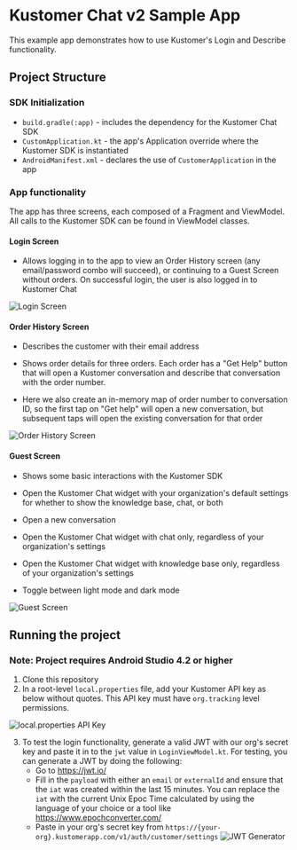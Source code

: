 # Kustomer Chat v2 Sample App

This example app demonstrates how to use Kustomer's Login and Describe functionality.

## Project Structure

### SDK Initialization
- `build.gradle(:app)` - includes the dependency for the Kustomer Chat SDK
- `CustomApplication.kt` - the app's Application override where the Kustomer SDK is instantiated
- `AndroidManifest.xml` - declares the use of `CustomerApplication` in the app

### App functionality

The app has three screens, each composed of a Fragment and ViewModel. All calls to the Kustomer
SDK can be found in ViewModel classes.

#### Login Screen
- Allows logging in to the app to view an Order History screen (any email/password combo will succeed),
or continuing to a Guest Screen without orders. On successful login, the user is also logged in to Kustomer Chat

![Login Screen](./screenshots/login_screen.png?raw=true "Login Screen")


#### Order History Screen
- Describes the customer with their email address

- Shows order details for three orders. Each order has a "Get Help" button that will
open a Kustomer conversation and describe that conversation with the order number.

- Here we also create an in-memory map of order number to conversation ID, so the first tap on "Get help"
will open a new conversation, but subsequent taps will open the existing conversation for that order

![Order History Screen](./screenshots/order_history_screen.png?raw=true "Order History Screen")

#### Guest Screen
- Shows some basic interactions with the Kustomer SDK
- Open the Kustomer Chat widget with your organization's default settings for whether to show the
knowledge base, chat, or both

- Open a new conversation

- Open the Kustomer Chat widget with chat only, regardless of your organization's settings

- Open the Kustomer Chat widget with knowledge base only, regardless of your organization's settings

- Toggle between light mode and dark mode

![Guest Screen](./screenshots/guest_screen.png?raw=true "Guest Screen")

## Running the project
### Note: Project requires Android Studio 4.2 or higher
1. Clone this repository
2. In a root-level `local.properties` file, add your Kustomer API key as below without quotes. This API key must
have `org.tracking` level permissions.

![local.properties API Key](./screenshots/api_key_example.png?raw=true "local.properties API Key")

3. To test the login functionality, generate a valid JWT with our org's secret key and paste it in to
the `jwt` value in `LoginViewModel.kt`. For testing, you can generate a JWT by doing the following:
    - Go to https://jwt.io/
    - Fill in the `payload` with either an `email` or `externalId` and ensure that the `iat` was created
    within the last 15 minutes. You can replace the `iat` with the current Unix Epoc Time calculated by using the
    language of your choice or a tool like https://www.epochconverter.com/
    - Paste in your org's secret key from `https://{your-org}.kustomerapp.com/v1/auth/customer/settings`
![JWT Generator](./screenshots/jwt_generation.png?raw=true "JWT Generator")
